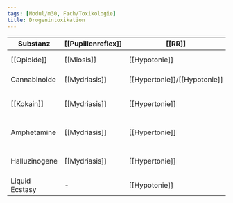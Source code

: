 ```yaml
---
tags: [Modul/m30, Fach/Toxikologie]
title: Drogenintoxikation
---
```

Substanz|[[Pupillenreflex]]|[[RR]]|[[HF]]|Weitere Symptome
-|-|-|-|-
[[Opioide]]|[[Miosis]]|[[Hypotonie]]|[[Bradykardie]]|Atemdepression, [[Reflex]]↓
Cannabinoide|[[Mydriasis]]|[[Hypertonie]]/[[Hypotonie]]|[[Tachykardie]]|Verwirrtheit, [[Halluzinationen]]
[[Kokain]]|[[Mydriasis]]|[[Hypertonie]]|[[Tachykardie]]|[[Ataxie]], [[Krampfanfall]], Myokardinfarkt
Amphetamine|[[Mydriasis]]|[[Hypertonie]]|[[Tachykardie]]|Enthemmung, [[Wahn]], [[Halluzinationen]]
Halluzinogene|[[Mydriasis]]|[[Hypertonie]]|[[Tachykardie]]|[[Wahn]], [[Halluzinationen]], [[Reflex]]↑
Liquid Ecstasy|-|[[Hypotonie]]|[[Bradykardie]]|[[Vigilanzminderung]], Amnesie, Myoklonien